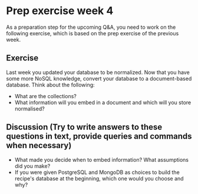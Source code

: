 # Prep exercise week 4

As a preparation step for the upcoming Q&A, you need to work on the following exercise, which is based on the prep
exercise of the previous week.

## Exercise

Last week you updated your database to be normalized. Now that you have some more NoSQL knowledge, convert your database
to a document-based database. Think about the following:

- What are the collections?
- What information will you embed in a document and which will you store normalised?

## Discussion (Try to write answers to these questions in text, provide queries and commands when necessary)

- What made you decide when to embed information? What assumptions did you make?
- If you were given PostgreSQL and MongoDB as choices to build the recipe's database at the beginning, which one would you
  choose and why?
